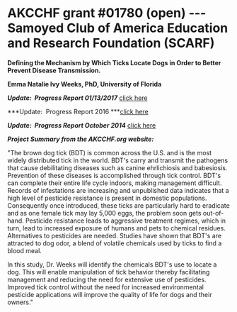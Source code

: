 
AKCCHF grant \#01780 (open) ---  Samoyed Club of America Education and Research Foundation (SCARF)
=================================================================================================

**Defining the Mechanism by Which Ticks Locate Dogs in Order to Better
Prevent Disease Transmission.**

**Emma Natalie Ivy Weeks, PhD, University of Florida**

***Update:  Progress Report 01/13/2017*** [click
here](http://www.samoyedhealthfoundation.com/research/current-research-studies/akcchf-01780-ey4-update)

***Update:  Progress Report 2016 ***[click
here](http://www.samoyedhealthfoundation.com/research/current-research-studies/akcchf-01780-my4-summary)

***Update:  Progress Report October 2014*** [click
here](http://www.samoyedhealthfoundation.com/research/current-research-studies/akcchf-grant-1780-progress-report)

***Project Summary from the AKCCHF.org website:***

"The brown dog tick (BDT) is common across the U.S. and is the most
widely distributed tick in the world. BDT\'s carry and transmit the
pathogens that cause debilitating diseases such as canine ehrlichiosis
and babesiosis. Prevention of these diseases is accomplished through
tick control. BDT\'s can complete their entire life cycle indoors,
making management difficult. Records of infestations are increasing and
unpublished data indicates that a high level of pesticide resistance is
present in domestic populations. Consequently once introduced, these
ticks are particularly hard to eradicate and as one female tick may lay
5,000 eggs, the problem soon gets out-of-hand. Pesticide resistance
leads to aggressive treatment regimes, which in turn, lead to increased
exposure of humans and pets to chemical residues. Alternatives to
pesticides are needed. Studies have shown that BDT\'s are attracted to
dog odor, a blend of volatile chemicals used by ticks to find a blood
meal.

In this study, Dr. Weeks will identify the chemicals BDT\'s use to
locate a dog. This will enable manipulation of tick behavior thereby
facilitating management and reducing the need for extensive use of
pesticides. Improved tick control without the need for increased
environmental pesticide applications will improve the quality of life
for dogs and their owners."

